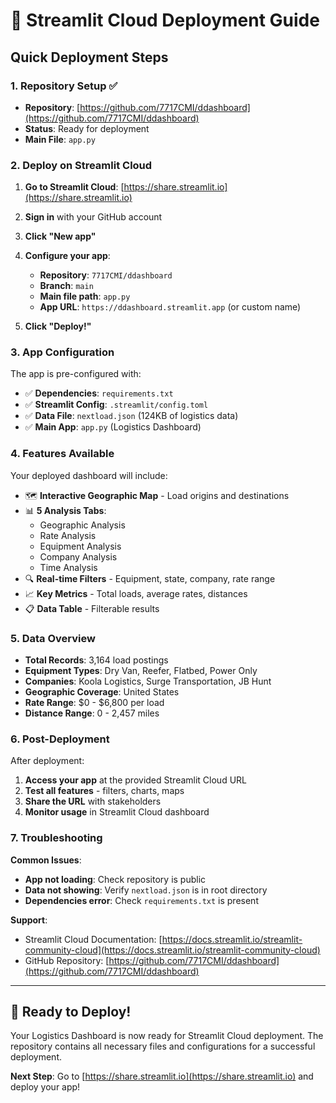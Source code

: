 # 🚀 Streamlit Cloud Deployment Guide

## Quick Deployment Steps

### 1. Repository Setup ✅
- **Repository**: [https://github.com/7717CMI/ddashboard](https://github.com/7717CMI/ddashboard)
- **Status**: Ready for deployment
- **Main File**: `app.py`

### 2. Deploy on Streamlit Cloud

1. **Go to Streamlit Cloud**: [https://share.streamlit.io](https://share.streamlit.io)
2. **Sign in** with your GitHub account
3. **Click "New app"**
4. **Configure your app**:
   - **Repository**: `7717CMI/ddashboard`
   - **Branch**: `main`
   - **Main file path**: `app.py`
   - **App URL**: `https://ddashboard.streamlit.app` (or custom name)

5. **Click "Deploy!"**

### 3. App Configuration

The app is pre-configured with:
- ✅ **Dependencies**: `requirements.txt`
- ✅ **Streamlit Config**: `.streamlit/config.toml`
- ✅ **Data File**: `nextload.json` (124KB of logistics data)
- ✅ **Main App**: `app.py` (Logistics Dashboard)

### 4. Features Available

Your deployed dashboard will include:
- 🗺️ **Interactive Geographic Map** - Load origins and destinations
- 📊 **5 Analysis Tabs**:
  - Geographic Analysis
  - Rate Analysis  
  - Equipment Analysis
  - Company Analysis
  - Time Analysis
- 🔍 **Real-time Filters** - Equipment, state, company, rate range
- 📈 **Key Metrics** - Total loads, average rates, distances
- 📋 **Data Table** - Filterable results

### 5. Data Overview

- **Total Records**: 3,164 load postings
- **Equipment Types**: Dry Van, Reefer, Flatbed, Power Only
- **Companies**: Koola Logistics, Surge Transportation, JB Hunt
- **Geographic Coverage**: United States
- **Rate Range**: $0 - $6,800 per load
- **Distance Range**: 0 - 2,457 miles

### 6. Post-Deployment

After deployment:
1. **Access your app** at the provided Streamlit Cloud URL
2. **Test all features** - filters, charts, maps
3. **Share the URL** with stakeholders
4. **Monitor usage** in Streamlit Cloud dashboard

### 7. Troubleshooting

**Common Issues**:
- **App not loading**: Check repository is public
- **Data not showing**: Verify `nextload.json` is in root directory
- **Dependencies error**: Check `requirements.txt` is present

**Support**:
- Streamlit Cloud Documentation: [https://docs.streamlit.io/streamlit-community-cloud](https://docs.streamlit.io/streamlit-community-cloud)
- GitHub Repository: [https://github.com/7717CMI/ddashboard](https://github.com/7717CMI/ddashboard)

---

## 🎉 Ready to Deploy!

Your Logistics Dashboard is now ready for Streamlit Cloud deployment. The repository contains all necessary files and configurations for a successful deployment.

**Next Step**: Go to [https://share.streamlit.io](https://share.streamlit.io) and deploy your app!

